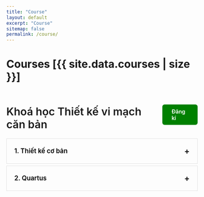 ```yaml
---
title: "Course"
layout: default
excerpt: "Course"
sitemap: false
permalink: /course/
---
```

<style>
        .container {
            max-width: 100%;
            padding-left: 0px;
            padding-right: 0px;
        }

        .course-title {
            text-align: left;
            font-weight: 600;
            margin-bottom: 20px
        }

        .course-title::after {
            width: 80px;
            height: 4px;
            position: absolute;
            left: 50%;
            transform: translateX(-50%);
        }

        .module {
            display: flex;
            align-items: flex-start;
            margin-bottom: 5px;
            padding: 20px;
            border: 1px solid #e0e0e0;
            transition: all 0.3s ease;
        }

        .module:hover {
            box-shadow: 0 0px 10px rgba(0, 0, 0, 0.08);
            transform: translateY(-2px);
        }

        .module.expanded {
            background-color: white;
        }


        .module-content {
            flex-grow: 1;
            display: flex;
            flex-direction: column;
        }

        .module-header {
            display: flex;
            justify-content: space-between;
            align-items: center;
            cursor: pointer;
            width: 100%;
        }

        .module-title {
            font-size: 1.2em;
            font-weight: 600;
            color: black;
            line-height: 1.4;
            margin-top: 0px;
            margin-bottom: 0px;
        }

        .module-toggle {
            font-size: 1.5em;
            transition: transform 0.3s ease;
            font-weight: bold;
        }

        .module-toggle.expanded {
            transform: rotate(180deg);
        }

        .module-body {
            max-height: 0;
            overflow: hidden;
            transition: max-height 0.5s ease-in-out;
            padding-top: 0;
            opacity: 0;
        }

        .module-body.expanded {
            max-height: 1000px; /* Adjust as needed */
            padding-top: 20px;
            opacity: 1;
        }

        .module-details {
            display: flex;
            gap: 20px;
            flex-wrap: wrap;
        }
        
        .module-image-container {
            flex: 1 1 300px;
            overflow: hidden;
        }

        .module-image {
            width: 100%;
            height: auto;
            display: block;
            border-radius: 0px;
        }

        .module-list-container {
            flex: 1 1 300px;
        }
        
        .module-list {
            list-style: none;
            padding: 0;
            margin: 0;
        }

        .module-list li {
            font-size: 1em;
            line-height: 1.6;
            padding: 8px 0;
            border-bottom: 1px dashed #e0e0e0;
            color: #555;
            display: flex;
            align-items: flex-start;
        }
        
        .module-list li:last-child {
            border-bottom: none;
        }

        .module-list li::before {
            content: counter(item, decimal-leading-zero) ". ";
            counter-increment: item;
            font-weight: bold;
            margin-right: 8px;
            flex-shrink: 0;
        }

        .module-list h4 {
            font-size: 1.1em;
            font-weight: 600;
            color: #333;
            margin: 0 0 5px 0;
        }

        .button-register {
            background: green; 
            color: #fff; 
            padding: 10px 24px; 
            border-radius: 6px; 
            text-decoration: none; 
            font-weight: 600; 
            font-size: 1em;
        }
</style>

<script>
    document.addEventListener('DOMContentLoaded', function() {
        const modules = document.querySelectorAll('.module');
        modules.forEach(module => {
            const header = module.querySelector('.module-header');
            const body = module.querySelector('.module-body');
            const toggle = module.querySelector('.module-toggle');

            header.addEventListener('click', () => {
                const isExpanded = module.classList.contains('expanded');

                // Close any other open modules
                document.querySelectorAll('.module.expanded').forEach(openModule => {
                    if (openModule !== module) {
                        openModule.classList.remove('expanded');
                        openModule.querySelector('.module-body').classList.remove('expanded');
                        openModule.querySelector('.module-toggle').classList.remove('expanded');
                    }
                });

                // Toggle the clicked module
                module.classList.toggle('expanded');
                body.classList.toggle('expanded');
                toggle.classList.toggle('expanded');
            });
        });

        // Auto-expand Module 1 on page load
        const module1 = document.getElementById('module-1');
        if (module1) {
            module1.classList.add('expanded');
            module1.querySelector('.module-body').classList.add('expanded');
            module1.querySelector('.module-toggle').classList.add('expanded');
        }
    });
</script>
# Courses [{{ site.data.courses | size }}]
<!-- <ul style="margin-left: 0; padding-left: 0;">
    {% for course in site.data.courses %}
    <div class="course-card">
        <div class="course-description">
            <div class="course-icon"></div>
            <div class="course-text">
                <h3>{{ course.title }}</h3>
                <p>{{ course.content }}</p>
            </div>
        </div>
        <div class="course-footer">
            <a href="{{ course.link }}" class="course-btn">Start</a>
            <div>
                <span class="course-price">{{ course.price }}</span>
                <span class="course-duration">{{ course.duration }}</span>
            </div>
        </div>
    </div>
    {% endfor %}
</ul> -->

<ul style="margin-left: 0; padding-left: 0;">
   <div class="container">
      <div style="display: flex; justify-content: space-between; align-items: center;">
        <h1 class="course-title">Khoá học Thiết kế vi mạch căn bản</h1>
        <a href="/register/" class="button-register">Đăng kí</a>
      </div>    
      <div class="module" id="module-1">
         <div class="module-content">
            <div class="module-header">
               <h2 class="module-title">1. Thiết kế cơ bản</h2>
               <span class="module-toggle">+</span>    
            </div>
            <div class="module-body">
               <div class="module-details">
                  <div class="module-image-container">
                     <img src="https://i.ibb.co/L95jYwW/Screenshot-2025-09-09-at-15-27-23.png" alt="Python concepts" class="module-image">
                  </div>
                  <div class="module-list-container">
                     <ul class="module-list">
                        <li style="counter-reset: item 0;">Lập trình python cơ bản</li>
                        <li style="counter-reset: item 1;">Data Structure (list-loU, Top-K Searching)</li>
                     </ul>
                  </div>
               </div>
            </div>
         </div>
      </div>
      <div class="module" id="module-2">
         <div class="module-content">
            <div class="module-header">
               <h2 class="module-title">2. Quartus</h2>
               <span class="module-toggle">+</span>
            </div>
            <div class="module-body">
               <div class="module-details">
                  <div class="module-image-container">
                     <img src="https://i.ibb.co/L95jYwW/Screenshot-2025-09-09-at-15-27-23.png" alt="Python concepts" class="module-image">
                  </div>
                  <div class="module-list-container">
                     <ul class="module-list">
                        <li style="counter-reset: item 0;">aaa</li>
                        <li style="counter-reset: item 1;">2222</li>
                     </ul>
                  </div>
               </div>
            </div>
         </div>
      </div>
   </div>
</ul>